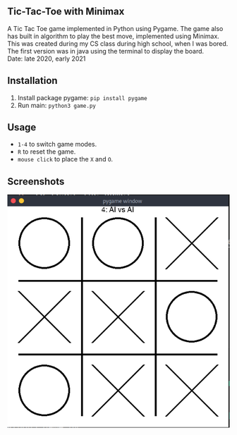 ## Tic-Tac-Toe with Minimax

A Tic Tac Toe game implemented in Python using Pygame. The game also has built in algorithm to play the best move, implemented using Minimax.
This was created during my CS class during high school, when I was bored. The first version was in java using the terminal to display the board.  
Date: late 2020, early 2021


## Installation
1. Install package pygame: ```pip install pygame```
2. Run main: ```python3 game.py```

## Usage
- `1-4` to switch game modes.
- `R` to reset the game.
- `mouse click` to place the `X` and `O`.

## Screenshots
![screenshot](./screenshots/tictactoe-screenshot.png)